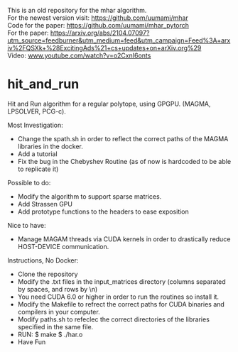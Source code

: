 This is an old repository for the mhar algorithm.    
For the newest version visit: https://github.com/uumami/mhar  
Code for the paper: https://github.com/uumami/mhar_pytorch    
For the paper: https://arxiv.org/abs/2104.07097?utm_source=feedburner&utm_medium=feed&utm_campaign=Feed%3A+arxiv%2FQSXk+%28ExcitingAds%21+cs+updates+on+arXiv.org%29   
Video: www.youtube.com/watch?v=o2CxnI6onts  

# hit_and_run
Hit and Run algorithm for a regular polytope, using GPGPU. (MAGMA, LPSOLVER, PCG-c).

Most Investigation:
- Change the spath.sh in order to reflect the correct paths of the MAGMA libraries in the docker.
- Add a tutorial
- Fix the bug in the Chebyshev Routine (as of now is hardcoded to be able to replicate it)

Possible to do:
+ Modify the algorithm to support sparse matrices.
+ Add Strassen GPU
+ Add prototype functions to the headers to ease exposition

Nice to have:
+ Manage MAGAM threads via CUDA kernels in order to drastically reduce HOST-DEVICE communication.



Instructions, No Docker:
+ Clone the repository
+ Modify the .txt files in the input_matrices directory (columns separated by spaces, and rows by \n)
+ You need CUDA 6.0 or higher in order to run the routines so install it.
+ Modify the Makefile to refrect the correct paths for CUDA binaries and compilers in your computer.
+ Modify paths.sh to refeclec the correct directories of the libraries specified in the same file.
+ RUN:
  $ make
  $ ./har.o
+ Have Fun
